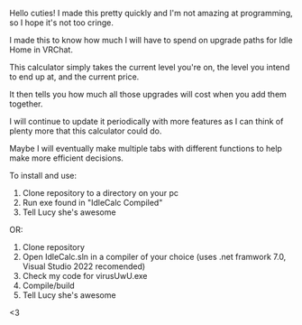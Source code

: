 Hello cuties! I made this pretty quickly and I'm not amazing at programming, so I hope it's not too cringe.

I made this to know how much I will have to spend on upgrade paths for Idle Home in VRChat.

This calculator simply takes the current level you're on, the level you intend to end up at, and the current price.

It then tells you how much all those upgrades will cost when you add them together.

I will continue to update it periodically with more features as I can think of plenty more that this calculator could do.

Maybe I will eventually make multiple tabs with different functions to help make more efficient decisions.

To install and use: 
1) Clone repository to a directory on your pc 
2) Run exe found in "IdleCalc Compiled"
3) Tell Lucy she's awesome

OR:
1) Clone repository
2) Open IdleCalc.sln in a compiler of your choice (uses .net framwork 7.0, Visual Studio 2022 recomended)
3) Check my code for virusUwU.exe
4) Compile/build
5) Tell Lucy she's awesome

<3
